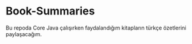 # Book-Summaries
Bu repoda Core Java çalışırken faydalandığım kitapların türkçe özetlerini paylaşacağım.

